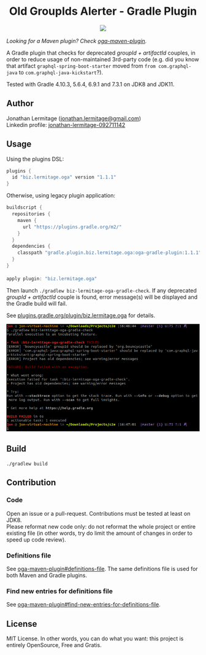 <h1 align="center">
    Old GroupIds Alerter - Gradle Plugin
</h1>

<p align="center">
    <a href="https://github.com/jonathanlermitage/oga-gradle-plugin/blob/master/LICENSE.txt"><img src="https://img.shields.io/github/license/jonathanlermitage/oga-gradle-plugin.svg"/></a>
</p>

*Looking for a Maven plugin? Check [oga-maven-plugin](https://github.com/jonathanlermitage/oga-maven-plugin).*

A Gradle plugin that checks for deprecated *groupId + artifactId* couples, in order to reduce usage of non-maintained 3rd-party code (e.g. did you know that artifact `graphql-spring-boot-starter` moved from `from com.graphql-java` to `com.graphql-java-kickstart`?).

Tested with Gradle 4.10.3, 5.6.4, 6.9.1 and 7.3.1 on JDK8 and JDK11.

## Author

Jonathan Lermitage (<jonathan.lermitage@gmail.com>)  
Linkedin profile: [jonathan-lermitage-092711142](https://www.linkedin.com/in/jonathan-lermitage-092711142/)

## Usage

Using the plugins DSL:

```groovy
plugins {
  id "biz.lermitage.oga" version "1.1.1"
}
```

Otherwise, using legacy plugin application:

```groovy
buildscript {
  repositories {
    maven {
      url "https://plugins.gradle.org/m2/"
    }
  }
  dependencies {
    classpath "gradle.plugin.biz.lermitage.oga:oga-gradle-plugin:1.1.1"
  }
}

apply plugin: "biz.lermitage.oga"
```

Then launch `./gradlew biz-lermitage-oga-gradle-check`. If any deprecated *groupId + artifactId* couple is found, error message(s) will be displayed and the Gradle build will fail.

See [plugins.gradle.org/plugin/biz.lermitage.oga](https://plugins.gradle.org/plugin/biz.lermitage.oga) for details.

![Screenshot](terminal-error-screenshot.png)

## Build

`./gradlew build`

## Contribution

### Code 

Open an issue or a pull-request. Contributions must be tested at least on JDK8.  
Please reformat new code only: do not reformat the whole project or entire existing file (in other words, try do limit the amount of changes in order to speed up code review).

### Definitions file

See [oga-maven-plugin#definitions-file](https://github.com/jonathanlermitage/oga-maven-plugin#definitions-file). The same definitions file is used for both Maven and Gradle plugins.

### Find new entries for definitions file

See [oga-maven-plugin#find-new-entries-for-definitions-file](https://github.com/jonathanlermitage/oga-maven-plugin#find-new-entries-for-definitions-file).

## License

MIT License. In other words, you can do what you want: this project is entirely OpenSource, Free and Gratis.
